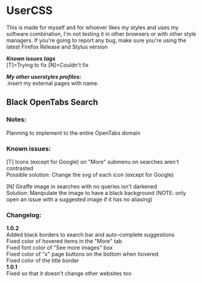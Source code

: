 # UserCSS
This is made for myself and for whoever likes my styles and uses my software combination, I'm not testing it in other browsers or with other style managers. If you're going to report any bug, make sure you're using the latest Firefox Release and Stylus version

***Known issues tags***<br>
[T]=Trying to fix [N]=Couldn't fix

***My other userstyles profiles:***<br>
.insert my external pages with name.

## Black OpenTabs Search
### Notes:
Planning to implement to the entire OpenTabs domain
### Known issues:
[T] Icons (except for Google) on "More" submenu on searches aren't contrasted<br>
Possible solution: Change the svg of each icon (except for Google)

[N] Giraffe image in searches with no queries isn't darkened<br>
Solution: Manipulate the image to have a black background (NOTE: only open an issue with a suggested image if it has no aliasing)
### Changelog:
**1.0.2**<br>
Added black borders to search bar and auto-complete suggestions<br>
Fixed color of hovered items in the "More" tab<br>
Fixed font color of "See more images" box<br>
Fixed color of "x" page buttons on the bottom when hovered<br>
Fixed color of the title border<br>
**1.0.1**<br>
Fixed so that it doesn't change other websites too<br>
